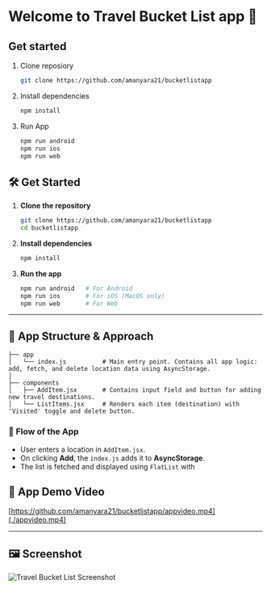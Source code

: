 # Welcome to Travel Bucket List app 👋


## Get started
1. Clone reposiory 

   ```bash
   git clone https://github.com/amanyara21/bucketlistapp
   ```

2. Install dependencies

   ```bash
   npm install
   ```
3. Run App

   ```bash
   npm run android
   npm run ios
   npm run web
   ```


## 🛠️ Get Started

1. **Clone the repository**

   ```bash
   git clone https://github.com/amanyara21/bucketlistapp
   cd bucketlistapp
   ```

2. **Install dependencies**

   ```bash
   npm install
   ```

3. **Run the app**

   ```bash
   npm run android   # For Android
   npm run ios       # For iOS (MacOS only)
   npm run web       # For Web
   ```

---

## 🧱 App Structure & Approach

```
├── app
│   └── index.js          # Main entry point. Contains all app logic: add, fetch, and delete location data using AsyncStorage.
│
├── components
│   ├── AddItem.jsx       # Contains input field and button for adding new travel destinations.
│   └── ListItems.jsx     # Renders each item (destination) with 'Visited' toggle and delete button.
```

### 🔁 Flow of the App

* User enters a location in `AddItem.jsx`.
* On clicking **Add**, the `index.js` adds it to **AsyncStorage**.
* The list is fetched and displayed using `FlatList` with

## 🎥 App Demo Video

[https://github.com/amanyara21/bucketlistapp/appvideo.mp4](./appvideo.mp4)

---

## 🖼️ Screenshot

![Travel Bucket List Screenshot](https://github.com/amanyara21/bucketlistapp/Appss.jpg)

